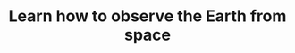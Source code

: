 ---
# Page settings
layout: homepage
keywords:

# Hero section
title: Learn how to observe the Earth from space
description: On this page you will find useful instructions for beginners to get started with earth observation and remote sensing. Additionally, we have special interest guides if you are a journalist or interested in using EO for humanitarian aid. <strong>This site is work in progress. Help us develop the content on this page.</strong>
buttons:
    - icon: arrow-right
      content: Let's start with the basics
      url: '#'
      external_url: false

# Grid navigation
grid_navigation:
    - title: The basics
      excerpt: Lorem ipsum dolor sit amet, consetetur sadipscing elitr, sed diam nonumy eirmod tempor invidunt.
      links:
        - title: What is remote sensing?
          url: '/basics/what-is-remote-sensing/'
        - title: What is it used for?
          url: '/basics/what-is-remote-sensing-used-for/'
        - title: Understanding the electromagnetic spectrum
          url: '/basics/understanding-the-electromagnetic-spectrum/'
        - title: Sensors and Satellites
          url: '/basics/sensors-and-satellites/'
        - title: Where do I get the data from?
          url: '/basics/where-do-i-get-the-data-from/'
        - title: Image analysis – Creating Information out of Data
          url: '/basics/image-analysis/'
        - title: Helpful tools
          url: '/basics/helpful-tools/'
        - title: Glossary
          url: '/basics/glossary/'
    - title: EO for journalists
      excerpt: Lorem ipsum dolor sit amet, consetetur sadipscing elitr, sed diam nonumy eirmod tempor invidunt.
      links:
        - title: Why journalists should use satellite imagery?
          url: '/for-journalists/why-journalists-should-use-satellite-imagery/'
        - title: How to find stories in satellite data?
          url: '/for-journalists/how-to-find-stories-in-satellite-data/'
        - title: Making the Invisible Visible&#58; Indices & bands
          url: '/for-journalists/making-the-invisible-visible-indices-and-bands/'
        - title: Fact-checking&#58; How to verify satellite images?
          url: '/for-journalists/fact-checking-how-to-verify-satellite-images/'
        - title: Get the best out of your images
          url: '/for-journalists/get-the-best-out-of-your-images/'
        - title: Context matters&#58; Cartography basics
          url: '/for-journalists/context-matters-cartography-basics/'
        - title: Rights and licenses
          url: '/for-journalists/rights-and-licenses/'
        - title: Great stories and examples
          url: '/for-journalists/great-stories-and-examples/'
        - title: Use tools and resources
          url: '/for-journalists/use-tools-and-resources/'
    - title: EO for humanitarian actions
      excerpt: Lorem ipsum dolor sit amet, consetetur sadipscing elitr, sed diam nonumy eirmod tempor invidunt.
      links:
        - title: How satellites are used in humanitarian response?
          url: '/for-humanitarian-actions/how-satellites-are-used-in-humanitarian-response/'
        - title: Remote sensing for disaster response
          url: '/for-humanitarian-actions/remote-sensing-for-disaster-response/'
        - title: How to find humanitarian issues in satellite images?
          url: '/for-humanitarian-actions/how-to-find-humanitarian-issues-in-satellite-images/'
        - title: Communicate your findings right
          url: '/for-humanitarian-actions/communicate-your-findings-right/'
        - title: Explore ethical issues related to Earth observation
          url: '/for-humanitarian-actions/explore-ethical-issues-related-to-earth-observation/'
    - title: About this site
      excerpt: Lorem ipsum dolor sit amet, consetetur sadipscing elitr, sed diam nonumy eirmod tempor invidunt.
      links:
        - title: Get involved
          url: '/contribute/'
---